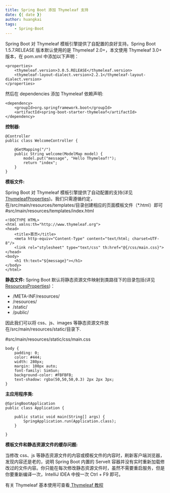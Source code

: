 ```yaml
---
title: Spring Boot 添加 Thymeleaf 支持
date: {{ date }}
author: huangkai
tags:
    - Spring-Boot
---
```

Spring Boot 对 Thymeleaf 模板引擎提供了自配置的良好支持。Spring Boot 1.5.7.RELEASE 版本默认使用的是 Thymeleaf 2.0+，本文使用 Thymeleaf 3.0+ 版本，在 pom.xml 中添加以下声明：

```
<properties>
	<thymeleaf.version>3.0.5.RELEASE</thymeleaf.version>
	<thymeleaf-layout-dialect.version>2.2.1</thymeleaf-layout-dialect.version>
</properties>
```
然后在 dependencies 添加 Thymeleaf 依赖声明:

```
<dependency>
    <groupId>org.springframework.boot</groupId>
    <artifactId>spring-boot-starter-thymeleaf</artifactId>
</dependency>
```

**控制器:**
```
@Controller
public class WelcomeController {
    
    @GetMapping("/")
    public String welcome(ModelMap model) {
        model.put("message", "Hello Thymeleaf!");
        return "index";
    }
}
```

**模板文件:**

Spring Boot 对 Thymeleaf 模板引擎提供了自动配置的支持(详见 [ThymeleafProperties](https://github.com/spring-projects/spring-boot/blob/v1.5.7.RELEASE/spring-boot-autoconfigure/src/main/java/org/springframework/boot/autoconfigure/thymeleaf/ThymeleafProperties.java#L37))。我们只需遵循约定，在/src/main/resources/templates/目录创建相应的页面模板文件（*.html）即可
 \#src/main/resources/templates/index.html

```
<!DOCTYPE HTML>
<html xmlns:th="http://www.thymeleaf.org">
<head>
    <title>首页</title>
    <meta http-equiv="Content-Type" content="text/html; charset=UTF-8"/>
    <link rel="stylesheet" type="text/css" th:href="@{/css/main.css}">
</head>
<body>
    <h1 th:text="${message}"></h1>
</body>
</html>
```
**静态文件:**
Spring Boot 默认将静态资源文件映射到类路径下的目录包括(详见  [ResourcesProperties](https://github.com/spring-projects/spring-boot/blob/v1.5.7.RELEASE/spring-boot-autoconfigure/src/main/java/org/springframework/boot/autoconfigure/web/ResourceProperties.java#L44))：
- /META-INF/resources/
- /resources/
- /static/
- /public/

因此我们可以将 css、js、images 等静态资源文件放在/src/main/resources/static/目录下.

\#src/main/resources/static/css/main.css
```
body {
    padding: 0;
    color: #444;
    width: 280px;
    margin: 100px auto;
    font-family: SimSun;
    background-color: #FBFBFB;
    text-shadow: rgba(50,50,50,0.3) 2px 2px 3px;
}
```

**主应用程序类:**

```
@SpringBootApplication
public class Application {
    
    public static void main(String[] args) {
        SpringApplication.run(Application.class);
    }
    
}
```

**模板文件和静态资源文件的缓存问题:**

当修改 css、js 等静态资源文件的内容或模板文件的内容时，刷新客户端浏览器，发现内容还是老的，说明 Spring Boot 内置的 Servelt 容器并没有实时重新加载修改过的文件内容。你只能在每次修改静态资源文件时，虽然不需要重启服务，但是你要重新编译一次，IntelliJ IDEA 中按一次 Ctrl + F9 即可。

有关 Thymeleaf 基本使用可查看[ Thymeleaf 教程](https://huankai.github.io/2018/02/22/Thymeleaf_01/) 